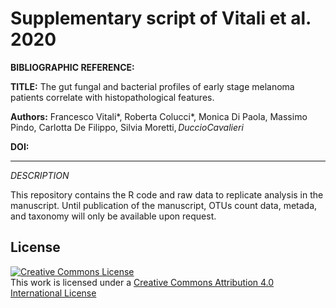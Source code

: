 # Supplementary script of Vitali et al. 2020 

**BIBLIOGRAPHIC REFERENCE:**

**TITLE:**  The gut fungal and bacterial profiles of early stage melanoma patients correlate with histopathological features.

**Authors:**  Francesco Vitali*, Roberta Colucci*, Monica Di Paola, Massimo Pindo, Carlotta De Filippo, Silvia Moretti$, Duccio Cavalieri$

**DOI:** 

*****

*DESCRIPTION*


This repository contains the R code and raw data to replicate analysis in the manuscript. Until publication of the manuscript, 
OTUs count data, metada, and taxonomy will only be available upon request.



## License
<a rel="license" href="http://creativecommons.org/licenses/by/4.0/"><img alt="Creative Commons License" style="border-width:0" src="https://i.creativecommons.org/l/by/4.0/88x31.png" /></a><br />This work is licensed under a <a rel="license" href="http://creativecommons.org/licenses/by/4.0/">Creative Commons Attribution 4.0 International License</a>
